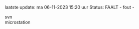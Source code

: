 laatste update: 
ma 06-11-2023 15:20   uur 
Status: FAALT - fout - 
<div class="service R">svn</div><div class="service Y">microstation</div>